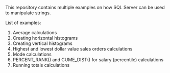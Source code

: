 This repository contains multiple examples on how SQL Server can be used to manipulate strings.

List of examples:
1) Average calculations
2) Creating horizontal histograms
3) Creating vertical histograms
4) Highest and lowest dollar value sales orders calculations
5) Mode calculations
6) PERCENT_RANK() and CUME_DIST() for salary (percentile) calculations
7) Running totals calculations
